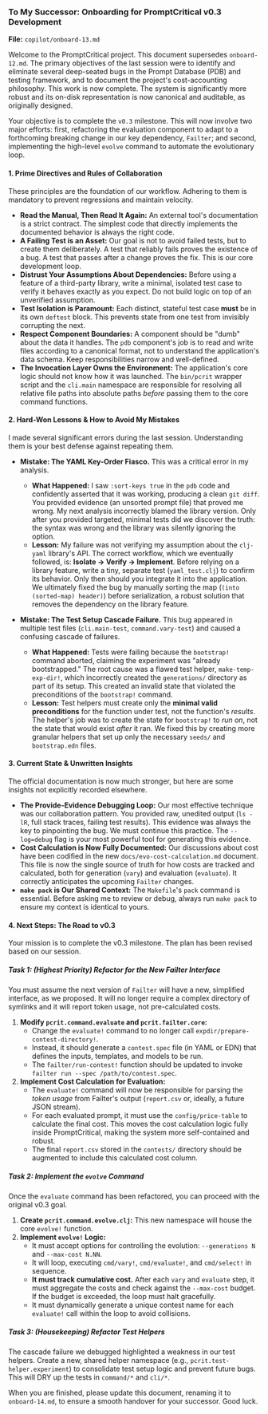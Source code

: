 ### **To My Successor: Onboarding for PromptCritical v0.3 Development**

**File:** `copilot/onboard-13.md`

Welcome to the PromptCritical project. This document supersedes `onboard-12.md`. The primary objectives of the last session were to identify and eliminate several deep-seated bugs in the Prompt Database (PDB) and testing framework, and to document the project's cost-accounting philosophy. This work is now complete. The system is significantly more robust and its on-disk representation is now canonical and auditable, as originally designed.

Your objective is to complete the `v0.3` milestone. This will now involve two major efforts: first, refactoring the evaluation component to adapt to a forthcoming breaking change in our key dependency, `Failter`; and second, implementing the high-level `evolve` command to automate the evolutionary loop.

#### 1. Prime Directives and Rules of Collaboration

These principles are the foundation of our workflow. Adhering to them is mandatory to prevent regressions and maintain velocity.

*   **Read the Manual, Then Read It Again:** An external tool's documentation is a strict contract. The simplest code that directly implements the documented behavior is always the right code.
*   **A Failing Test is an Asset:** Our goal is not to avoid failed tests, but to create them deliberately. A test that reliably fails proves the existence of a bug. A test that passes after a change proves the fix. This is our core development loop.
*   **Distrust Your Assumptions About Dependencies:** Before using a feature of a third-party library, write a minimal, isolated test case to verify it behaves exactly as you expect. Do not build logic on top of an unverified assumption.
*   **Test Isolation is Paramount:** Each distinct, stateful test case **must** be in its own `deftest` block. This prevents state from one test from invisibly corrupting the next.
*   **Respect Component Boundaries:** A component should be "dumb" about the data it handles. The `pdb` component's job is to read and write files according to a canonical format, not to understand the application's data schema. Keep responsibilities narrow and well-defined.
*   **The Invocation Layer Owns the Environment:** The application's core logic should not know how it was launched. The `bin/pcrit` wrapper script and the `cli.main` namespace are responsible for resolving all relative file paths into absolute paths *before* passing them to the core command functions.

#### 2. Hard-Won Lessons & How to Avoid My Mistakes

I made several significant errors during the last session. Understanding them is your best defense against repeating them.

*   **Mistake: The YAML Key-Order Fiasco.** This was a critical error in my analysis.
    *   **What Happened:** I saw `:sort-keys true` in the `pdb` code and confidently asserted that it was working, producing a clean `git diff`. You provided evidence (an unsorted prompt file) that proved me wrong. My next analysis incorrectly blamed the library version. Only after you provided targeted, minimal tests did we discover the truth: the syntax was wrong and the library was silently ignoring the option.
    *   **Lesson:** My failure was not verifying my assumption about the `clj-yaml` library's API. The correct workflow, which we eventually followed, is: **Isolate -> Verify -> Implement**. Before relying on a library feature, write a tiny, separate test (`yaml_test.clj`) to confirm its behavior. Only then should you integrate it into the application. We ultimately fixed the bug by manually sorting the map (`(into (sorted-map) header)`) before serialization, a robust solution that removes the dependency on the library feature.

*   **Mistake: The Test Setup Cascade Failure.** This bug appeared in multiple test files (`cli.main-test`, `command.vary-test`) and caused a confusing cascade of failures.
    *   **What Happened:** Tests were failing because the `bootstrap!` command aborted, claiming the experiment was "already bootstrapped." The root cause was a flawed test helper, `make-temp-exp-dir!`, which incorrectly created the `generations/` directory as part of its setup. This created an invalid state that violated the preconditions of the `bootstrap!` command.
    *   **Lesson:** Test helpers must create only the **minimal valid preconditions** for the function under test, not the function's *results*. The helper's job was to create the state for `bootstrap!` to *run on*, not the state that would exist *after* it ran. We fixed this by creating more granular helpers that set up only the necessary `seeds/` and `bootstrap.edn` files.

#### 3. Current State & Unwritten Insights

The official documentation is now much stronger, but here are some insights not explicitly recorded elsewhere.

*   **The Provide-Evidence Debugging Loop:** Our most effective technique was our collaboration pattern. You provided raw, unedited output (`ls -lR`, full stack traces, failing test results). This evidence was always the key to pinpointing the bug. We must continue this practice. The `--log=debug` flag is your most powerful tool for generating this evidence.
*   **Cost Calculation is Now Fully Documented:** Our discussions about cost have been codified in the new `docs/evo-cost-calculation.md` document. This file is now the single source of truth for how costs are tracked and calculated, both for generation (`vary`) and evaluation (`evaluate`). It correctly anticipates the upcoming `Failter` changes.
*   **`make pack` is Our Shared Context:** The `Makefile`'s `pack` command is essential. Before asking me to review or debug, always run `make pack` to ensure my context is identical to yours.

#### 4. Next Steps: The Road to v0.3

Your mission is to complete the v0.3 milestone. The plan has been revised based on our session.

##### **Task 1: (Highest Priority) Refactor for the New Failter Interface**

You must assume the next version of `Failter` will have a new, simplified interface, as we proposed. It will no longer require a complex directory of symlinks and it will report token usage, not pre-calculated costs.

1.  **Modify `pcrit.command.evaluate` and `pcrit.failter.core`:**
    *   Change the `evaluate!` command to no longer call `expdir/prepare-contest-directory!`.
    *   Instead, it should generate a `contest.spec` file (in YAML or EDN) that defines the inputs, templates, and models to be run.
    *   The `failter/run-contest!` function should be updated to invoke `failter run --spec /path/to/contest.spec`.
2.  **Implement Cost Calculation for Evaluation:**
    *   The `evaluate!` command will now be responsible for parsing the *token usage* from Failter's output (`report.csv` or, ideally, a future JSON stream).
    *   For each evaluated prompt, it must use the `config/price-table` to calculate the final cost. This moves the cost calculation logic fully inside PromptCritical, making the system more self-contained and robust.
    *   The final `report.csv` stored in the `contests/` directory should be augmented to include this calculated cost column.

##### **Task 2: Implement the `evolve` Command**

Once the `evaluate` command has been refactored, you can proceed with the original v0.3 goal.

1.  **Create `pcrit.command.evolve.clj`:** This new namespace will house the core `evolve!` function.
2.  **Implement `evolve!` Logic:**
    *   It must accept options for controlling the evolution: `--generations N` and `--max-cost N.NN`.
    *   It will loop, executing `cmd/vary!`, `cmd/evaluate!`, and `cmd/select!` in sequence.
    *   **It must track cumulative cost.** After each `vary` and `evaluate` step, it must aggregate the costs and check against the `--max-cost` budget. If the budget is exceeded, the loop must halt gracefully.
    *   It must dynamically generate a unique contest name for each `evaluate!` call within the loop to avoid collisions.

##### **Task 3: (Housekeeping) Refactor Test Helpers**

The cascade failure we debugged highlighted a weakness in our test helpers. Create a new, shared helper namespace (e.g., `pcrit.test-helper.experiment`) to consolidate test setup logic and prevent future bugs. This will DRY up the tests in `command/*` and `cli/*`.

When you are finished, please update this document, renaming it to `onboard-14.md`, to ensure a smooth handover for your successor. Good luck.
